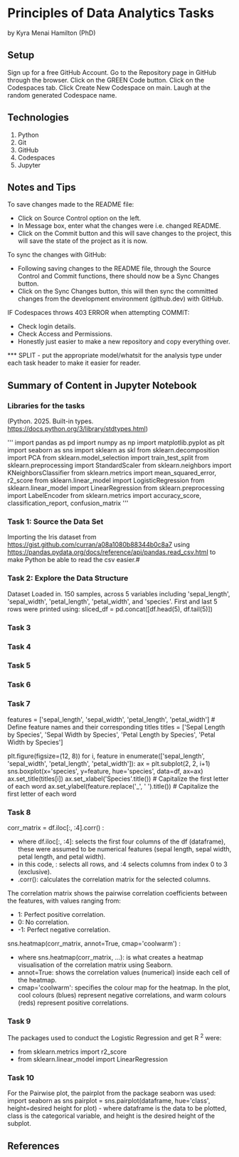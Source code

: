 # Principles of Data Analytics Tasks

by Kyra Menai Hamilton (PhD)

## Setup

Sign up for a free GitHub Account.
Go to the Repository page in GitHub through the browser.
Click on the GREEN Code button.
Click on the Codespaces tab.
Click Create New Codespace on main.
Laugh at the random generated Codespace name.

## Technologies

1. Python
2. Git
3. GitHub
4. Codespaces
5. Jupyter

## Notes and Tips

To save changes made to the README file:

- Click on Source Control option on the left.
- In Message box, enter what the changes were i.e. changed README.
- Click on the Commit button and this will save changes to the project, this will save the state of the project as it is now.

To sync the changes with GitHub:

- Following saving changes to the README file, through the Source Control and Commit functions, there should now be a Sync Changes button.
- Click on the Sync Changes button, this will then sync the committed changes from the development environment (github.dev) with GitHub.

IF Codespaces throws 403 ERROR when attempting COMMIT:

- Check login details.
- Check Access and Permissions.
- Honestly just easier to make a new repository and copy everything over.

*** SPLIT - put the appropriate model/whatsit for the analysis type under each task header to make it easier for reader.

## Summary of Content in Jupyter Notebook

### Libraries for the tasks

(Python. 2025. Built-in types. https://docs.python.org/3/library/stdtypes.html)

'''
import pandas as pd
import numpy as np
import matplotlib.pyplot as plt
import seaborn as sns
import sklearn as skl
from sklearn.decomposition import PCA
from sklearn.model_selection import train_test_split
from sklearn.preprocessing import StandardScaler
from sklearn.neighbors import KNeighborsClassifier
from sklearn.metrics import mean_squared_error, r2_score
from sklearn.linear_model import LogisticRegression
from sklearn.linear_model import LinearRegression
from sklearn.preprocessing import LabelEncoder
from sklearn.metrics import accuracy_score, classification_report, confusion_matrix
'''

### Task 1: Source the Data Set

Importing the Iris dataset from https://gist.github.com/curran/a08a1080b88344b0c8a7 using https://pandas.pydata.org/docs/reference/api/pandas.read_csv.html to make Python be able to read the csv easier.#

### Task 2: Explore the Data Structure

Dataset Loaded in.
150 samples, across 5 variables including 'sepal_length', 'sepal_width', 'petal_length', 'petal_width', and 'species'.
First and last 5 rows were printed using: sliced_df = pd.concat([df.head(5), df.tail(5)])

### Task 3

### Task 4

### Task 5

### Task 6

### Task 7

features = ['sepal_length', 'sepal_width', 'petal_length', 'petal_width'] # Define feature names and their corresponding titles
titles = ['Sepal Length by Species', 'Sepal Width by Species', 
          'Petal Length by Species', 'Petal Width by Species']

plt.figure(figsize=(12, 8))
for i, feature in enumerate(['sepal_length', 'sepal_width', 'petal_length', 'petal_width']):
    ax = plt.subplot(2, 2, i+1)
    sns.boxplot(x='species', y=feature, hue='species', data=df, ax=ax)
    ax.set_title(titles[i])
    ax.set_xlabel('Species'.title())  # Capitalize the first letter of each word
    ax.set_ylabel(feature.replace('_', ' ').title())  # Capitalize the first letter of each word

### Task 8

corr_matrix = df.iloc[:, :4].corr() :

- where df.iloc[:, :4]: selects the first four columns of the df (dataframe), these were assumed to be numerical features (sepal length, sepal width, petal length, and petal width).
- in this code, : selects all rows, and :4 selects columns from index 0 to 3 (exclusive).
- .corr(): calculates the correlation matrix for the selected columns.

The correlation matrix shows the pairwise correlation coefficients between the features, with values ranging from:

-  1: Perfect positive correlation.
-  0: No correlation.
- -1: Perfect negative correlation.

sns.heatmap(corr_matrix, annot=True, cmap='coolwarm') :

- where sns.heatmap(corr_matrix, ...): is what creates a heatmap visualisation of the correlation matrix using Seaborn.
- annot=True: shows the correlation values (numerical) inside each cell of the heatmap.
- cmap='coolwarm': specifies the colour map for the heatmap. In the plot, cool colours (blues) represent negative correlations, and warm colours (reds) represent positive correlations.

### Task 9

The packages used to conduct the Logistic Regression and get R <sup>2</sup> were:

- from sklearn.metrics import r2_score
- from sklearn.linear_model import LinearRegression

### Task 10

For the Pairwise plot, the pairplot from the package seaborn was used:
import seaborn as sns
pairplot = sns.pairplot(dataframe, hue='class', height=desired height for plot) - where dataframe is the data to be plotted, class is the categorical variable, and height is the desired height of the subplot.

## References
